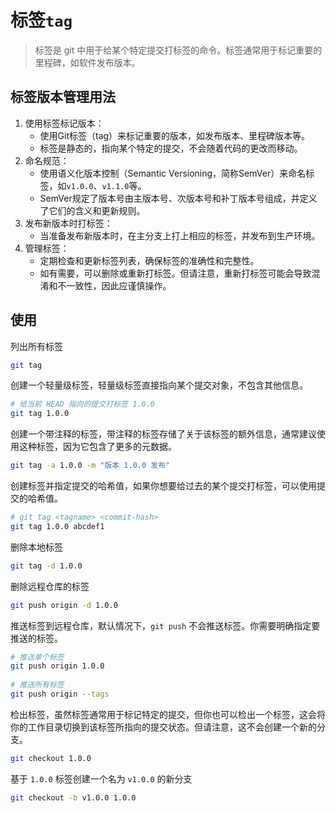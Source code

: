 # 标签`tag`

> 标签是 git 中用于给某个特定提交打标签的命令。标签通常用于标记重要的里程碑，如软件发布版本。

## 标签版本管理用法

1. 使用标签标记版本：
   - 使用Git标签（tag）来标记重要的版本，如发布版本、里程碑版本等。
   - 标签是静态的，指向某个特定的提交，不会随着代码的更改而移动。
2. 命名规范：
   - 使用语义化版本控制（Semantic Versioning，简称SemVer）来命名标签，如`v1.0.0`、`v1.1.0`等。
   - SemVer规定了版本号由主版本号、次版本号和补丁版本号组成，并定义了它们的含义和更新规则。
3. 发布新版本时打标签：
   - 当准备发布新版本时，在主分支上打上相应的标签，并发布到生产环境。
4. 管理标签：
   - 定期检查和更新标签列表，确保标签的准确性和完整性。
   - 如有需要，可以删除或重新打标签。但请注意，重新打标签可能会导致混淆和不一致性，因此应谨慎操作。

## 使用

列出所有标签

```bash
git tag
```

创建一个轻量级标签，轻量级标签直接指向某个提交对象，不包含其他信息。

```bash
# 给当前 HEAD 指向的提交打标签 1.0.0
git tag 1.0.0
```

创建一个带注释的标签，带注释的标签存储了关于该标签的额外信息，通常建议使用这种标签，因为它包含了更多的元数据。

```bash
git tag -a 1.0.0 -m "版本 1.0.0 发布"
```

创建标签并指定提交的哈希值，如果你想要给过去的某个提交打标签，可以使用提交的哈希值。

```bash
# git tag <tagname> <commit-hash>
git tag 1.0.0 abcdef1
```

删除本地标签

```bash
git tag -d 1.0.0
```

删除远程仓库的标签

```bash
git push origin -d 1.0.0
```

推送标签到远程仓库，默认情况下，`git push` 不会推送标签。你需要明确指定要推送的标签。

```bash
# 推送单个标签  
git push origin 1.0.0 
  
# 推送所有标签  
git push origin --tags
```

检出标签，虽然标签通常用于标记特定的提交，但你也可以检出一个标签，这会将你的工作目录切换到该标签所指向的提交状态。但请注意，这不会创建一个新的分支。

```bash
git checkout 1.0.0
```

基于 `1.0.0` 标签创建一个名为 `v1.0.0` 的新分支

```bash
git checkout -b v1.0.0 1.0.0
```

